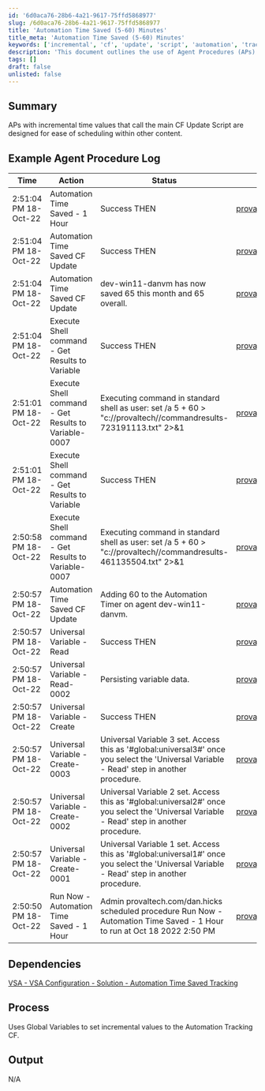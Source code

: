 ```yaml
---
id: '6d0aca76-28b6-4a21-9617-75ffd5868977'
slug: /6d0aca76-28b6-4a21-9617-75ffd5868977
title: 'Automation Time Saved (5-60) Minutes'
title_meta: 'Automation Time Saved (5-60) Minutes'
keywords: ['incremental', 'cf', 'update', 'script', 'automation', 'tracking']
description: 'This document outlines the use of Agent Procedures (APs) with incremental time values that call the main CF Update Script, providing ease of scheduling within other content. It includes an example agent procedure log and details on dependencies and process flow.'
tags: []
draft: false
unlisted: false
---
```


## Summary

APs with incremental time values that call the main CF Update Script are designed for ease of scheduling within other content.

## Example Agent Procedure Log

| Time                      | Action                                          | Status                                   | Link                           |
|---------------------------|-------------------------------------------------|------------------------------------------|--------------------------------|
| 2:51:04 PM 18-Oct-22     | Automation Time Saved - 1 Hour                 | Success THEN                            | [provaltech.com/dan.hicks](https://provaltech.com/dan.hicks) |
| 2:51:04 PM 18-Oct-22     | Automation Time Saved CF Update                 | Success THEN                            | [provaltech.com/dan.hicks](https://provaltech.com/dan.hicks) |
| 2:51:04 PM 18-Oct-22     | Automation Time Saved CF Update                 | dev-win11-danvm has now saved 65 this month and 65 overall. | [provaltech.com/dan.hicks](https://provaltech.com/dan.hicks) |
| 2:51:04 PM 18-Oct-22     | Execute Shell command - Get Results to Variable | Success THEN                            | [provaltech.com/dan.hicks](https://provaltech.com/dan.hicks) |
| 2:51:01 PM 18-Oct-22     | Execute Shell command - Get Results to Variable-0007 | Executing command in standard shell as user: set /a 5 + 60 > "c://provaltech//commandresults-723191113.txt" 2>&1 | [provaltech.com/dan.hicks](https://provaltech.com/dan.hicks) |
| 2:51:01 PM 18-Oct-22     | Execute Shell command - Get Results to Variable | Success THEN                            | [provaltech.com/dan.hicks](https://provaltech.com/dan.hicks) |
| 2:50:58 PM 18-Oct-22     | Execute Shell command - Get Results to Variable-0007 | Executing command in standard shell as user: set /a 5 + 60 > "c://provaltech//commandresults-461135504.txt" 2>&1 | [provaltech.com/dan.hicks](https://provaltech.com/dan.hicks) |
| 2:50:57 PM 18-Oct-22     | Automation Time Saved CF Update                 | Adding 60 to the Automation Timer on agent dev-win11-danvm. | [provaltech.com/dan.hicks](https://provaltech.com/dan.hicks) |
| 2:50:57 PM 18-Oct-22     | Universal Variable - Read                       | Success THEN                            | [provaltech.com/dan.hicks](https://provaltech.com/dan.hicks) |
| 2:50:57 PM 18-Oct-22     | Universal Variable - Read-0002                  | Persisting variable data.               | [provaltech.com/dan.hicks](https://provaltech.com/dan.hicks) |
| 2:50:57 PM 18-Oct-22     | Universal Variable - Create                     | Success THEN                            | [provaltech.com/dan.hicks](https://provaltech.com/dan.hicks) |
| 2:50:57 PM 18-Oct-22     | Universal Variable - Create-0003                | Universal Variable 3 set. Access this as '#global:universal3#' once you select the 'Universal Variable - Read' step in another procedure. | [provaltech.com/dan.hicks](https://provaltech.com/dan.hicks) |
| 2:50:57 PM 18-Oct-22     | Universal Variable - Create-0002                | Universal Variable 2 set. Access this as '#global:universal2#' once you select the 'Universal Variable - Read' step in another procedure. | [provaltech.com/dan.hicks](https://provaltech.com/dan.hicks) |
| 2:50:57 PM 18-Oct-22     | Universal Variable - Create-0001                | Universal Variable 1 set. Access this as '#global:universal1#' once you select the 'Universal Variable - Read' step in another procedure. | [provaltech.com/dan.hicks](https://provaltech.com/dan.hicks) |
| 2:50:50 PM 18-Oct-22     | Run Now - Automation Time Saved - 1 Hour        | Admin provaltech.com/dan.hicks scheduled procedure Run Now - Automation Time Saved - 1 Hour to run at Oct 18 2022 2:50 PM | [provaltech.com/dan.hicks](https://provaltech.com/dan.hicks) |

## Dependencies

[VSA - VSA Configuration - Solution - Automation Time Saved Tracking](/docs/81ac366c-a635-4419-9a29-94a1fe7ddac0)

## Process

Uses Global Variables to set incremental values to the Automation Tracking CF.

## Output

N/A


